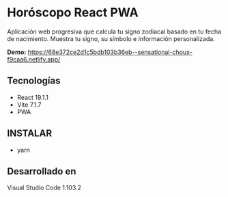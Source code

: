 # Horóscopo React PWA

Aplicación web progresiva que calcula tu signo zodiacal basado en tu fecha de nacimiento. Muestra tu signo, su símbolo e información personalizada.

**Demo:** https://68e372ce2d1c5bdb103b36eb--sensational-choux-f9caa6.netlify.app/

## Tecnologías
- React 19.1.1
- Vite 7.1.7
- PWA

## INSTALAR
- yarn

## Desarrollado en
Visual Studio Code 1.103.2
